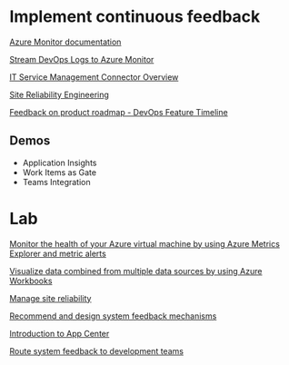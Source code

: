 # Implement continuous feedback

[Azure Monitor documentation](https://docs.microsoft.com/en-us/azure/azure-monitor/)

[Stream DevOps Logs to Azure Monitor](https://docs.microsoft.com/en-us/azure/devops/organizations/audit/auditing-streaming?view=azure-devops)

[IT Service Management Connector Overview](https://docs.microsoft.com/en-us/azure/azure-monitor/alerts/itsmc-overview)

[Site Reliability Engineering](https://docs.microsoft.com/en-us/azure/site-reliability-engineering/)

[Feedback on product roadmap - DevOps Feature Timeline](https://docs.microsoft.com/en-us/azure/devops/release-notes/features-timeline)

## Demos

- Application Insights
- Work Items as Gate
- Teams Integration

# Lab

[Monitor the health of your Azure virtual machine by using Azure Metrics Explorer and metric alerts](https://docs.microsoft.com/en-us/learn/modules/monitor-azure-vm-using-diagnostic-data/)

[Visualize data combined from multiple data sources by using Azure Workbooks](https://learn.microsoft.com/en-us/training/modules/visualize-data-workbooks/)

[Manage site reliability](https://docs.microsoft.com/en-us/learn/modules/manage-site-reliability/)

[Recommend and design system feedback mechanisms](https://docs.microsoft.com/en-us/learn/modules/recommend-system-feedback-mechanisms/)

[Introduction to App Center](https://docs.microsoft.com/en-us/learn/modules/intro-to-app-center/)

[Route system feedback to development teams](https://docs.microsoft.com/en-us/learn/modules/route-system-feedback/)
